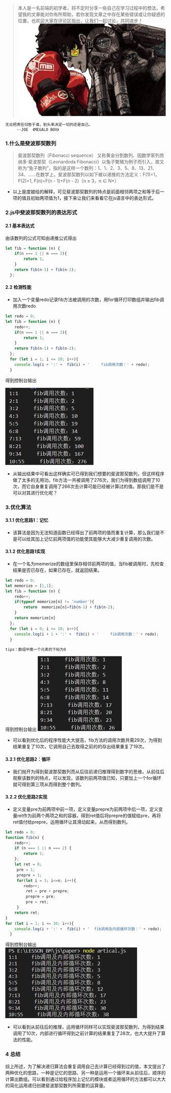> 本人是一名前端的初学者，将不定时分享一些自己在学习过程中的想法，希望我的文章能对你有所帮助，若你发现文章之中存在某些错误或让你疑惑的位置，也欢迎大家在评论区指出，让我们一起讨论，共同进步！
> ![](斐波那契优化方式.assets/171903cc48464ff3~tplv-t2oaga2asx-image.png)
```!
无论把责任归咎于谁，到头来决定一切的还是自己。
     --JOE  《MEGALO BOX》
```
### 1.什么是斐波那契数列
> 斐波那契数列（Fibonacci sequence）
> 又称黄金分割数列、因数学家列昂纳多·斐波那契（Leonardoda Fibonacci）以兔子繁殖为例子而引入，故又称为“兔子数列”，指的是这样一个数列：1、1、2、3、5、8、13、21、34、……在数学上，斐波那契数列以如下被以递推的方法定义：F(1)=1，F(2)=1, F(n)=F(n - 1)+F(n - 2)（n ≥ 3，n ∈ N*）
- 以上是度娘给的解释，可见斐波那契数列的特点是前面相邻两项之和等于后一项的值且初始两项值为1，接下来让我们来看看它在js语言中的表达形式。

### 2.js中斐波那契数列的表达形式
#### 2.1 基本表达式 
由该数列的公式可知由递推公式得出
```javascript
let fib = function (n) {
    if(n === 1 || n === 2){
        return 1;
    }
    return fib(n-1) + fib(n-2);
  };
```
#### 2.2 检测性能
- 加入一个变量redo记录fib方法被调用的次数，用for循环打印数组并输出fib调用次数redo
```javascript
let redo = 0;
let fib = function (n) {
    redo++; 
    if(n === 1 || n === 2){
        return 1;
    }
    return fib(n-1) + fib(n-2);
  };
  for (let i = 1; i <= 10; i++){
    console.log(i + ':' +  fib(i) + '     fib调用次数：' + redo);
  }
```
得到控制台输出

![](斐波那契优化方式.assets/1718e31b94445447~tplv-t2oaga2asx-image.png)
- 从输出结果中可看出这样确实可已得到我们想要的斐波那契数列，但这样程序做了太多的无用功。fib方法一共被调用了276次，我们为得到数组调用了10次，而它自身重复调用了266次去计算可能已经被计算过的值。那我们是不是可以对其进行优化呢？

### 3.优化算法
#### 3.1.1 优化思路1：记忆
- 该算法是因为无法知道函数已经得出了前两项的值而重复计算，那么我们是不是可以给其加上记忆前两项值的功能使其能够大大减少重复调用的次数。

#### 3.1.2 优化思路1实现
- 在一个名为memerize的数组里保存相邻前两项的值，当fib被调用时，先检查结果是否已存在，如果已存在，就返回结果。
```javascript
let redo = 0;
let memorize = [1,1];
let fib = function (n) {
    redo++; 
    if(typeof memorize[n] != 'number'){
        return  memorize[n]=fib(n-1) + fib(n-2);
    }
    return memorize[n]
  };
  for (let i = 0; i <= 10; i++){
    console.log(i + 1 + ':' +  fib(i) + '     fib调用次数：' + redo);
  }
```
```!
tips：数组中第一个元素的下标为0
```
得到控制台输出
![](斐波那契优化方式.assets/1718e7ed9ac2bf56~tplv-t2oaga2asx-image.png)

- 可以看到优化后的程序性能大大提高，fib方法的调用次数共需29次，为得到结果重复了10次，它调用自己去取得之前的的存出结果重复了19次。


#### 3.2.1 优化思路2：循环
- 我们抛开为得到斐波那契数列而从后往前递归推理得到数字的思维，从前往后观察该数列的特点，可以发现，该数列前两项值已知，只要加上一个for循环就可得到第三项从而得到整个数列。

#### 3.2.2 优化思路2实现
- 定义变量pre为前两项中前一项，定义变量prepre为前两项中后一项，定义变量ret作为前两个两项之和的容器，得到ret值后将prepre的值赋给pre，再将ret值付给prepre，运用循环让其滑动起来，从而得到数列。
```javascript
let redo = 0;
function fib(n) {
    redo++;
    if (n === 1 || n === 2) {
        return 1;
    };
    let ret = 0;
     pre = 1;
     prepre = 1;
     for(let i = 3; i<=n; i++){
        redo++;
         ret = pre + prepre;
         prepre = pre;
         pre = ret;
     }
    return ret;
}
for (let i = 1; i <= 10; i++){
    console.log(i + ':' +  fib(i) + '  fib调用及内部循环次数：' + redo);
  }
```
得到控制台输出
![](斐波那契优化方式.assets/17337ff7a9b7ed4b~tplv-t2oaga2asx-image.png)
- 可以看到从前往后的推理，运用循环同样可以实现斐波那契数列，为得到结果调用了10次，内部进行循环得到之前计算的结果重复了28次，也大大提升了算法的性能。
### 4 总结
综上所述，为了解决递归算法会重复调用自己去计算已经得到过的值，本文提出了两种优化的思路，一种是记忆的思路、另一种是运用一个循环来从前往后，顺序的计算出数组。可以看到通过给程序加上记忆的模块或者运用循环的方法都可以大大的简化运用递归创建斐波那契数列所需要的运算量。